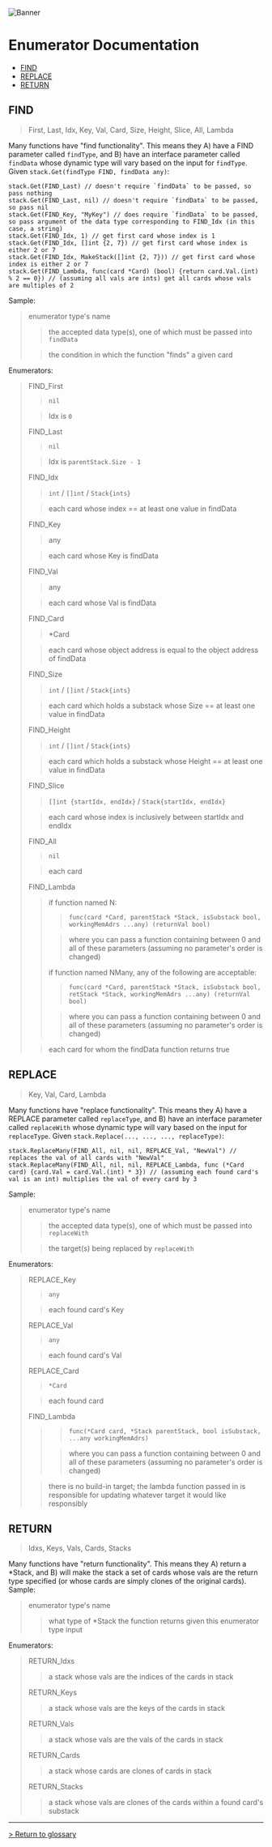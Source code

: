 ![Banner](../images/gostack_Smaller.png)

<h1>Enumerator Documentation</h1>

* [FIND](#FIND)
* [REPLACE](#REPLACE)
* [RETURN](#RETURN)

<h2 name = "FIND">FIND</h2>

 > First, Last, Idx, Key, Val, Card, Size, Height, Slice, All, Lambda

Many functions have "find functionality".  This means they A) have a FIND parameter called `findType`, and B) have an interface parameter called `findData` whose dynamic type will vary based on the input for `findType`.  Given `stack.Get(findType FIND, findData any)`:

```
stack.Get(FIND_Last) // doesn't require `findData` to be passed, so pass nothing
stack.Get(FIND_Last, nil) // doesn't require `findData` to be passed, so pass nil
stack.Get(FIND_Key, "MyKey") // does require `findData` to be passed, so pass argument of the data type corresponding to FIND_Idx (in this case, a string)
stack.Get(FIND_Idx, 1) // get first card whose index is 1
stack.Get(FIND_Idx, []int {2, 7}) // get first card whose index is either 2 or 7
stack.Get(FIND_Idx, MakeStack([]int {2, 7})) // get first card whose index is either 2 or 7
stack.Get(FIND_Lambda, func(card *Card) (bool) {return card.Val.(int) % 2 == 0}) // (assuming all vals are ints) get all cards whose vals are multiples of 2
```

Sample:
 > enumerator type's name
 >> the accepted data type(s), one of which must be passed into `findData`
 >
 >> the condition in which the function "finds" a given card

Enumerators:
 > FIND_First
 >> `nil`
 >
 >> Idx is `0`
 >
 > FIND_Last
 >> `nil`
 >
 >> Idx is `parentStack.Size - 1`
 >
 > FIND_Idx
 >> `int` / `[]int` / `Stack{ints}`
 >
 >> each card whose index == at least one value in findData
 >
 > FIND_Key
 >> any
 >
 >> each card whose Key is findData
 >
 > FIND_Val
 >> any
 >
 >> each card whose Val is findData
 >
 > FIND_Card
 >> *Card
 >
 >> each card whose object address is equal to the object address of findData
 >
 > FIND_Size
 >> `int` / `[]int` / `Stack{ints}`
 >
 >> each card which holds a substack whose Size == at least one value in findData
 >
 > FIND_Height
 >> `int` / `[]int` / `Stack{ints}`
 >
 >> each card which holds a substack whose Height == at least one value in findData
 >
 > FIND_Slice
 >> `[]int {startIdx, endIdx}` / `Stack{startIdx, endIdx}`
 >
 >> each card whose index is inclusively between startIdx and endIdx
 >
 > FIND_All
 >> `nil`
 >
 >> each card
 >
 > FIND_Lambda
 >> if function named N:
 >>> `func(card *Card, parentStack *Stack, isSubstack bool, workingMemAdrs ...any) (returnVal bool)`
 >> 
 >>> where you can pass a function containing between 0 and all of these parameters (assuming no parameter's order is changed)
 >>
 >> if function named NMany, any of the following are acceptable:
 >>> `func(card *Card, parentStack *Stack, isSubstack bool, retStack *Stack, workingMemAdrs ...any) (returnVal bool)`
 >> 
 >>> where you can pass a function containing between 0 and all of these parameters (assuming no parameter's order is changed)
 >
 >> each card for whom the findData function returns true

<h2 name = "REPLACE">REPLACE</h2>

 > Key, Val, Card, Lambda

Many functions have "replace functionality".  This means they A) have a REPLACE parameter called `replaceType`, and B) have an interface parameter called `replaceWith` whose dynamic type will vary based on the input for `replaceType`.  Given `stack.Replace(..., ..., ..., replaceType)`:

```
stack.ReplaceMany(FIND_All, nil, nil, REPLACE_Val, "NewVal") // replaces the val of all cards with "NewVal"
stack.ReplaceMany(FIND_All, nil, nil, REPLACE_Lambda, func (*Card card) {card.Val = card.Val.(int) * 3}) // (assuming each found card's val is an int) multiplies the val of every card by 3
```

Sample:
 > enumerator type's name
 >> the accepted data type(s), one of which must be passed into `replaceWith`
 >
 >> the target(s) being replaced by `replaceWith`

Enumerators:
 > REPLACE_Key
 >> `any`
 >
 >> each found card's Key
 >
 > REPLACE_Val
 >> `any`
 >
 >> each found card's Val
 >
 > REPLACE_Card
 >> `*Card`
 >
 >> each found card
 >
 > FIND_Lambda
 >>> `func(*Card card, *Stack parentStack, bool isSubstack, ...any workingMemAdrs)`
 >>
 >>> where you can pass a function containing between 0 and all of these parameters (assuming no parameter's order is changed)
 >
 >> there is no build-in target; the lambda function passed in is responsible for updating whatever target it would like responsibly

<h2 name = "RETURN">RETURN</h2>

 > Idxs, Keys, Vals, Cards, Stacks

Many functions have "return functionality".  This means they A) return a *Stack, and B) will make the stack a set of cards whose vals are the return type specified (or whose cards are simply clones of the original cards).
Sample:
 > enumerator type's name
 >> what type of *Stack the function returns given this enumerator type input

Enumerators:
 > RETURN_Idxs
 >> a stack whose vals are the indices of the cards in stack
 >
 > RETURN_Keys
 >> a stack whose vals are the keys of the cards in stack
 >
 > RETURN_Vals
 >> a stack whose vals are the vals of the cards in stack
 >
 > RETURN_Cards
 >> a stack whose cards are clones of cards in stack
 >
 > RETURN_Stacks
 >> a stack whose vals are clones of the cards within a found card's substack
 
 ---

 [> Return to glossary](../README.md)